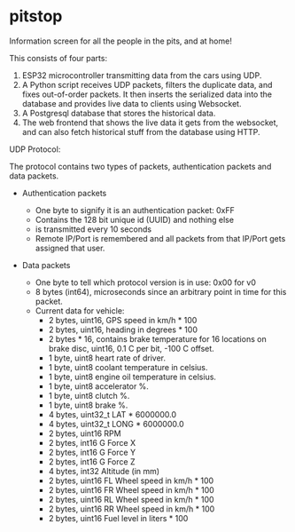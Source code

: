 # pitstop
Information screen for all the people in the pits, and at home!

This consists of four parts:
1) ESP32 microcontroller transmitting data from the cars using UDP.
2) A Python script receives UDP packets, filters the duplicate data, and fixes out-of-order packets. It then inserts the serialized data into the database and provides live data to clients using Websocket.
3) A Postgresql database that stores the historical data.
4) The web frontend that shows the live data it gets from the websocket, and can also fetch historical stuff from the database using HTTP.


UDP Protocol:

The protocol contains two types of packets, authentication packets and data packets.

* Authentication packets
  * One byte to signify it is an authentication packet: 0xFF
  * Contains the 128 bit unique id (UUID) and nothing else
  * is transmitted every 10 seconds
  * Remote IP/Port is remembered and all packets from that IP/Port gets assigned that user.

* Data packets
  * One byte to tell which protocol version is in use: 0x00 for v0
  * 8 bytes (int64), microseconds since an arbitrary point in time for this packet.
  * Current data for vehicle:
    * 2 bytes, uint16, GPS speed in km/h * 100
    * 2 bytes, uint16, heading in degrees * 100
    * 2 bytes * 16, contains brake temperature for 16 locations on brake disc, uint16, 0.1 C per bit, -100 C offset.
    * 1 byte, uint8 heart rate of driver.
    * 1 byte, uint8 coolant temperature in celsius.
    * 1 byte, uint8 engine oil temperature in celsius.
    * 1 byte, uint8 accelerator %.
    * 1 byte, uint8 clutch %.
    * 1 byte, uint8 brake %.
    * 4 bytes, uint32_t LAT * 6000000.0
    * 4 bytes, uint32_t LONG * 6000000.0
    * 2 bytes, uint16 RPM
    * 2 bytes, int16 G Force X
    * 2 bytes, int16 G Force Y
    * 2 bytes, int16 G Force Z
    * 4 bytes, int32 Altitude (in mm)
    * 2 bytes, uint16 FL Wheel speed in km/h * 100
    * 2 bytes, uint16 FR Wheel speed in km/h * 100
    * 2 bytes, uint16 RL Wheel speed in km/h * 100
    * 2 bytes, uint16 RR Wheel speed in km/h * 100
    * 2 bytes, uint16 Fuel level in liters * 100
